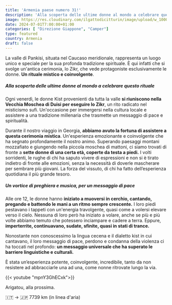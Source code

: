 ```yaml
---
title: 'Armenia paese numero 31!'
description: 'Alla scoperta delle ultime donne al mondo a celebrare questo rituale'
image: https://res.cloudinary.com/ilgattodicitturin/image/upload/w_1000/f_auto,q_auto:good,w_800,c_scale,dpr_auto/v1713011125/Articoli/Direzione%20giappone/Direzione19/ushguli-dall-alto_hzhbkm.jpg
date: 2024-07-01T7:00:00+01:00
categories: [ "Direzione Giappone", "Camper"]
type: featured  
country: Armenia 
draft: false
---
```


La valle di Pankisi, situata nel Caucaso meridionale, rappresenta un luogo unico e speciale per la sua profonda tradizione spirituale. È qui infatti che si svolge un'antica cerimonia, lo Zikr, che vede protagoniste esclusivamente le donne.
**Un rituale mistico e coinvolgente**.  

##### Alla scoperta delle ultime donne al mondo a celebrare questo rituale

Ogni venerdì, le donne Kist provenienti da tutta la valle **si riuniscono nella Vecchia Moschea di Duisi per eseguire lo Zikr**, un rito radicato nel misticismo sufi. Un'occasione per immergersi nella cultura locale e assistere a una tradizione millenaria che trasmette un messaggio di pace e spiritualità.

Durante il nostro viaggio in Georgia, **abbiamo avuto la fortuna di assistere a questa cerimonia mistica**. Un'esperienza emozionante e coinvolgente che ha segnato profondamente il nostro animo. Superando paesaggi montani mozzafiato e giungendo nella piccola moschea di mattoni, ci siamo trovati di fronte a **sette donne di una certa età, coperte da testa a piedi.** I volti sorridenti, le rughe di chi ha saputo vivere di espressioni e non si è tirato indietro di fronte alle emozioni, senza la necessità di doverle mascherare per sembrare più giovani. La forza del vissuto, di chi ha fatto dell’esperienza quotidiana il più grande tesoro. 

##### Un vortice di preghiera e musica, per un messaggio di pace

Alle ore 12, le donne hanno **iniziato a muoversi in cerchio, cantando, pregando e battendo le mani a un ritmo sempre crescente.** I loro piedi pestavano i tappeti con un'energia travolgente, quasi come a volersi elevare verso il cielo. Nessuna di loro però ha iniziato a volare, anche se più e più volte abbiamo temuto che potessero inciampare e cadere a terra. Eppure, **imperterrite, continuavano, sudate, sfinite, quasi in stati di trance.**

Nonostante non conoscessimo la lingua cecena e il dialetto kist in cui cantavano, il loro messaggio di pace, perdono e condanna della violenza ci ha toccati nel profondo: **un messaggio universale che ha superato le barriere linguistiche e culturali.**

È stata un’esperienza potente, coinvolgente, incredibile, tanto da non resistere ad abbracciarle una ad una, come nonne ritrovate lungo la via. 

{{< youtube "mpnY3GhECxk">}}

Arigatou, alla prossima.

🇮🇹 → 🇯🇵 7739 km (in linea d'aria)
